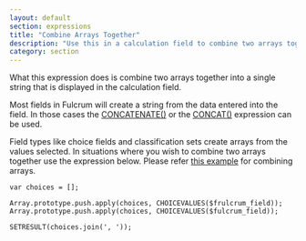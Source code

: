 ```yaml
---
layout: default
section: expressions
title: "Combine Arrays Together"
description: "Use this in a calculation field to combine two arrays together."
category: section
---
```


What this expression does is combine two arrays together into a single string that is displayed in the calculation field.

Most fields in Fulcrum will create a string from the data entered into the field. In those cases the [CONCATENATE()](http://developer.fulcrumapp.com/expressions/reference/concatenate/) or the [CONCAT()](http://developer.fulcrumapp.com/expressions/reference/concat/) expression can be used.

Field types like choice fields and classification sets create arrays from the values selected. In situations where you wish to combine two arrays together use the expression below. Please refer [this example](http://developer.fulcrumapp.com/expressions/examples/combine-arrays/) for combining arrays.

```
var choices = [];

Array.prototype.push.apply(choices, CHOICEVALUES($frulcrum_field));
Array.prototype.push.apply(choices, CHOICEVALUES($fulcrum_field));

SETRESULT(choices.join(', '));
```
